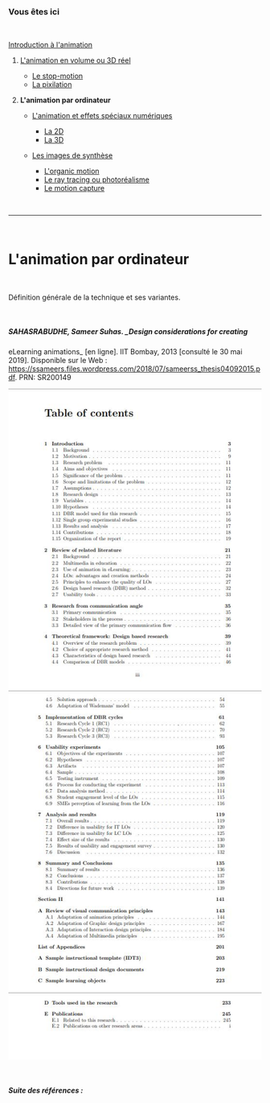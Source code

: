 <br/>

### Vous êtes ici

<br/>

[Introduction à l'animation](index.md)

1. [L'animation en volume ou 3D réel](envolume.md)

    - [Le stop-motion](stopmotion.md)
    - [La pixilation](pixilation.md)
    
2. **L'animation par ordinateur**

    - [L'animation et effets spéciaux numériques](numerique.md)
    
        * [La 2D](2d.md)
        * [La 3D](3d.md)
        
    - [Les images de synthèse](imagesdesynthèse.md)    
        * [L'organic motion](organicmotion.md)
        * [Le ray tracing ou photoréalisme](photorealisme.md)
        * [Le motion capture](motioncapture.md)

<br/>

--------------------------------------------------------------

<br/>

# L'animation par ordinateur

<br/>

Définition générale de la technique et ses variantes.

<br/>

##### SAHASRABUDHE, Sameer Suhas. _Design considerations for creating
eLearning animations_ [en ligne]. IIT Bombay, 2013 [consulté le 30 mai 2019]. Disponible sur le Web : <https://ssameers.files.wordpress.com/2018/07/sameerss_thesis04092015.pdf>. PRN: SR200149

!["Design considerations for creating eLearning animations" by Sameer Suhas Sahasrabudhe](images/elearninganimationI.JPG "Design considerations for creating eLearning animations - Table of contents")
!["Design considerations for creating eLearning animations" by Sameer Suhas Sahasrabudhe](images/elearninganimationII.JPG "Design considerations for creating eLearning animations - Table of contents")
!["Design considerations for creating eLearning animations" by Sameer Suhas Sahasrabudhe](images/elearninganimationIII.JPG "Design considerations for creating eLearning animations - Table of contents")

<br>

##### Suite des références :

<br/>
